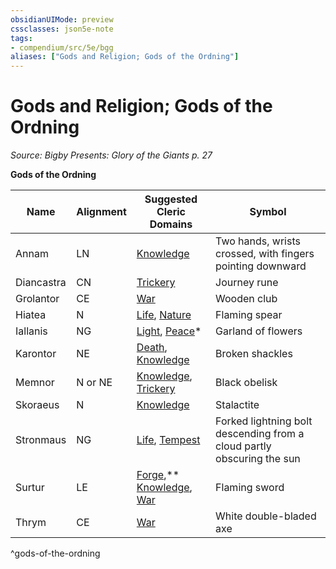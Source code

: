 ```yaml
---
obsidianUIMode: preview
cssclasses: json5e-note
tags:
- compendium/src/5e/bgg
aliases: ["Gods and Religion; Gods of the Ordning"]
---
```

# Gods and Religion; Gods of the Ordning
*Source: Bigby Presents: Glory of the Giants p. 27* 

**Gods of the Ordning**

| Name | Alignment | Suggested Cleric Domains | Symbol |
|------|-----------|--------------------------|--------|
| Annam | LN | [Knowledge](2-Mechanics/CLI/classes/cleric-knowledge-domain.md) | Two hands, wrists crossed, with fingers pointing downward |
| Diancastra | CN | [Trickery](2-Mechanics/CLI/classes/cleric-trickery-domain.md) | Journey rune |
| Grolantor | CE | [War](2-Mechanics/CLI/classes/cleric-war-domain.md) | Wooden club |
| Hiatea | N | [Life](2-Mechanics/CLI/classes/cleric-life-domain.md), [Nature](2-Mechanics/CLI/classes/cleric-nature-domain.md) | Flaming spear |
| Iallanis | NG | [Light](2-Mechanics/CLI/classes/cleric-light-domain.md), [Peace](2-Mechanics/CLI/classes/cleric-peace-domain-tce.md)* | Garland of flowers |
| Karontor | NE | [Death](2-Mechanics/CLI/classes/cleric-death-domain.md), [Knowledge](2-Mechanics/CLI/classes/cleric-knowledge-domain.md) | Broken shackles |
| Memnor | N or NE | [Knowledge](2-Mechanics/CLI/classes/cleric-knowledge-domain.md), [Trickery](2-Mechanics/CLI/classes/cleric-trickery-domain.md) | Black obelisk |
| Skoraeus | N | [Knowledge](2-Mechanics/CLI/classes/cleric-knowledge-domain.md) | Stalactite |
| Stronmaus | NG | [Life](2-Mechanics/CLI/classes/cleric-life-domain.md), [Tempest](2-Mechanics/CLI/classes/cleric-tempest-domain.md) | Forked lightning bolt descending from a cloud partly obscuring the sun |
| Surtur | LE | [Forge](2-Mechanics/CLI/classes/cleric-forge-domain-xge.md),** [Knowledge](2-Mechanics/CLI/classes/cleric-knowledge-domain.md), [War](2-Mechanics/CLI/classes/cleric-war-domain.md) | Flaming sword |
| Thrym | CE | [War](2-Mechanics/CLI/classes/cleric-war-domain.md) | White double-bladed axe |
^gods-of-the-ordning